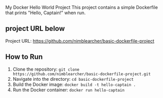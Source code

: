 My Docker Hello World Project
This project contains a simple Dockerfile that prints "Hello, Captain!" when run.

## project URL below
Project URL: https://github.com/nimblearcher/basic-dockerfile-project



## How to Run
1. Clone the repository: `git clone https://github.com/nimblearcher/basic-dockerfile-project.git`
2. Navigate into the directory: `cd basic-dockerfile-project`
3. Build the Docker image: `docker build -t hello-captain .`
4. Run the Docker container: `docker run hello-captain`
